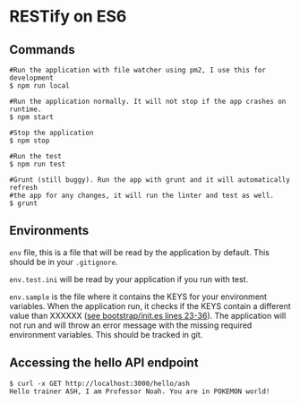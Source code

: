 # RESTify on ES6

## Commands
```
#Run the application with file watcher using pm2, I use this for development
$ npm run local

#Run the application normally. It will not stop if the app crashes on runtime.
$ npm start

#Stop the application
$ npm stop

#Run the test
$ npm run test

#Grunt (still buggy). Run the app with grunt and it will automatically refresh
#the app for any changes, it will run the linter and test as well.
$ grunt
```

## Environments
```env``` file, this is a file that will be read by the application by default.
This should be in your ```.gitignore```.

```env.test.ini``` will be read by your
application if you run with test.

```env.sample``` is the file where it contains the KEYS for your environment
variables. When the application run, it checks if the KEYS contain a different
value than XXXXXX ([see bootstrap/init.es lines 23-36](https://github.com/warrenca/generator-restify-es-6/blob/master/generators/app/templates/bootstrap/init.es#L23-L36)). The application will not
run and will throw an error message with the missing required environment
variables. This should be tracked in git.

## Accessing the hello API endpoint
```
$ curl -x GET http://localhost:3000/hello/ash
Hello trainer ASH, I am Professor Noah. You are in POKEMON world!
```
